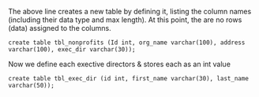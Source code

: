 <p>
The above line creates a new table by defining it, listing the column names (including their data type and max length). At this point, the are no rows (data) assigned to the columns.
</p>

```
create table tbl_nonprofits (Id int, org_name varchar(100), address varchar(100), exec_dir varchar(30));
```

<p>
Now we define each exective directors & stores each as an int value
</p>

```
create table tbl_exec_dir (id int, first_name varchar(30), last_name varchar(50));
```

